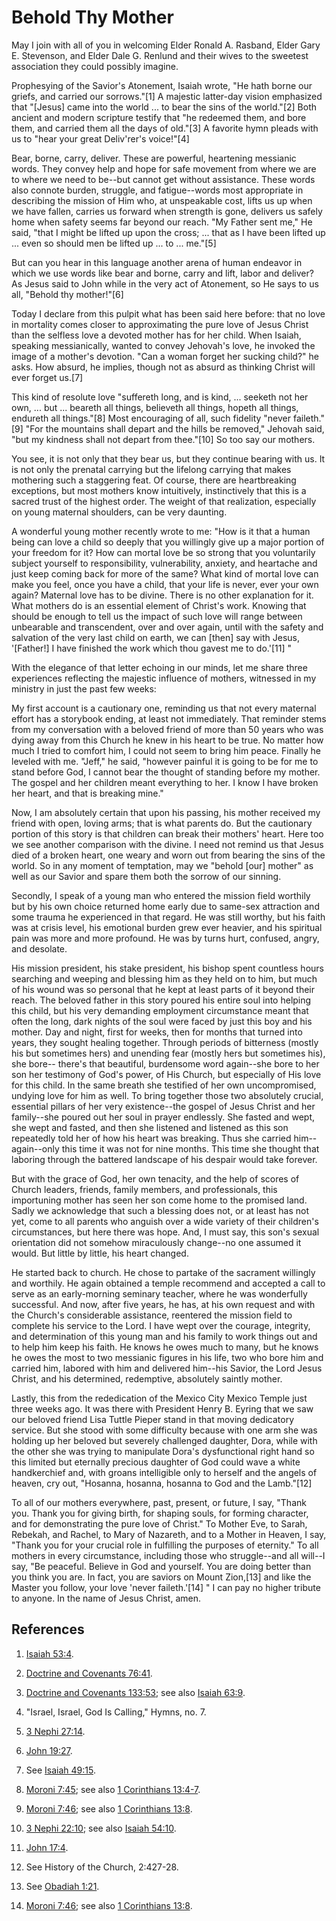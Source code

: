 # Behold Thy Mother

May I join with all of you in welcoming Elder Ronald A. Rasband, Elder Gary E.
Stevenson, and Elder Dale G. Renlund and their wives to the sweetest
association they could possibly imagine.

Prophesying of the Savior's Atonement, Isaiah wrote, "He hath borne our
griefs, and carried our sorrows."[1] A majestic latter-day vision emphasized
that "[Jesus] came into the world ... to bear the sins of the world."[2] Both
ancient and modern scripture testify that "he redeemed them, and bore them,
and carried them all the days of old."[3] A favorite hymn pleads with us to
"hear your great Deliv'rer's voice!"[4]

Bear, borne, carry, deliver. These are powerful, heartening messianic words.
They convey help and hope for safe movement from where we are to where we need
to be--but cannot get without assistance. These words also connote burden,
struggle, and fatigue--words most appropriate in describing the mission of Him
who, at unspeakable cost, lifts us up when we have fallen, carries us forward
when strength is gone, delivers us safely home when safety seems far beyond
our reach. "My Father sent me," He said, "that I might be lifted up upon the
cross; ... that as I have been lifted up ... even so should men be lifted up ... to
... me."[5]

But can you hear in this language another arena of human endeavor in which we
use words like bear and borne, carry and lift, labor and deliver? As Jesus
said to John while in the very act of Atonement, so He says to us all, "Behold
thy mother!"[6]

Today I declare from this pulpit what has been said here before: that no love
in mortality comes closer to approximating the pure love of Jesus Christ than
the selfless love a devoted mother has for her child. When Isaiah, speaking
messianically, wanted to convey Jehovah's love, he invoked the image of a
mother's devotion. "Can a woman forget her sucking child?" he asks. How
absurd, he implies, though not as absurd as thinking Christ will ever forget
us.[7]

This kind of resolute love "suffereth long, and is kind, ... seeketh not her
own, ... but ... beareth all things, believeth all things, hopeth all things,
endureth all things."[8] Most encouraging of all, such fidelity "never
faileth."[9] "For the mountains shall depart and the hills be removed,"
Jehovah said, "but my kindness shall not depart from thee."[10] So too say our
mothers.

You see, it is not only that they bear us, but they continue bearing with us.
It is not only the prenatal carrying but the lifelong carrying that makes
mothering such a staggering feat. Of course, there are heartbreaking
exceptions, but most mothers know intuitively, instinctively that this is a
sacred trust of the highest order. The weight of that realization, especially
on young maternal shoulders, can be very daunting.

A wonderful young mother recently wrote to me: "How is it that a human being
can love a child so deeply that you willingly give up a major portion of your
freedom for it? How can mortal love be so strong that you voluntarily subject
yourself to responsibility, vulnerability, anxiety, and heartache and just
keep coming back for more of the same? What kind of mortal love can make you
feel, once you have a child, that your life is never, ever your own again?
Maternal love has to be divine. There is no other explanation for it. What
mothers do is an essential element of Christ's work. Knowing that should be
enough to tell us the impact of such love will range between unbearable and
transcendent, over and over again, until with the safety and salvation of the
very last child on earth, we can [then] say with Jesus, '[Father!] I have
finished the work which thou gavest me to do.'[11] "

With the elegance of that letter echoing in our minds, let me share three
experiences reflecting the majestic influence of mothers, witnessed in my
ministry in just the past few weeks:

My first account is a cautionary one, reminding us that not every maternal
effort has a storybook ending, at least not immediately. That reminder stems
from my conversation with a beloved friend of more than 50 years who was dying
away from this Church he knew in his heart to be true. No matter how much I
tried to comfort him, I could not seem to bring him peace. Finally he leveled
with me. "Jeff," he said, "however painful it is going to be for me to stand
before God, I cannot bear the thought of standing before my mother. The gospel
and her children meant everything to her. I know I have broken her heart, and
that is breaking mine."

Now, I am absolutely certain that upon his passing, his mother received my
friend with open, loving arms; that is what parents do. But the cautionary
portion of this story is that children can break their mothers' heart. Here
too we see another comparison with the divine. I need not remind us that Jesus
died of a broken heart, one weary and worn out from bearing the sins of the
world. So in any moment of temptation, may we "behold [our] mother" as well as
our Savior and spare them both the sorrow of our sinning.

Secondly, I speak of a young man who entered the mission field worthily but by
his own choice returned home early due to same-sex attraction and some trauma
he experienced in that regard. He was still worthy, but his faith was at
crisis level, his emotional burden grew ever heavier, and his spiritual pain
was more and more profound. He was by turns hurt, confused, angry, and
desolate.

His mission president, his stake president, his bishop spent countless hours
searching and weeping and blessing him as they held on to him, but much of his
wound was so personal that he kept at least parts of it beyond their reach.
The beloved father in this story poured his entire soul into helping this
child, but his very demanding employment circumstance meant that often the
long, dark nights of the soul were faced by just this boy and his mother. Day
and night, first for weeks, then for months that turned into years, they
sought healing together. Through periods of bitterness (mostly his but
sometimes hers) and unending fear (mostly hers but sometimes his), she bore--
there's that beautiful, burdensome word again--she bore to her son her
testimony of God's power, of His Church, but especially of His love for this
child. In the same breath she testified of her own uncompromised, undying love
for him as well. To bring together those two absolutely crucial, essential
pillars of her very existence--the gospel of Jesus Christ and her family--she
poured out her soul in prayer endlessly. She fasted and wept, she wept and
fasted, and then she listened and listened as this son repeatedly told her of
how his heart was breaking. Thus she carried him--again--only this time it was
not for nine months. This time she thought that laboring through the battered
landscape of his despair would take forever.

But with the grace of God, her own tenacity, and the help of scores of Church
leaders, friends, family members, and professionals, this importuning mother
has seen her son come home to the promised land. Sadly we acknowledge that
such a blessing does not, or at least has not yet, come to all parents who
anguish over a wide variety of their children's circumstances, but here there
was hope. And, I must say, this son's sexual orientation did not somehow
miraculously change--no one assumed it would. But little by little, his heart
changed.

He started back to church. He chose to partake of the sacrament willingly and
worthily. He again obtained a temple recommend and accepted a call to serve as
an early-morning seminary teacher, where he was wonderfully successful. And
now, after five years, he has, at his own request and with the Church's
considerable assistance, reentered the mission field to complete his service
to the Lord. I have wept over the courage, integrity, and determination of
this young man and his family to work things out and to help him keep his
faith. He knows he owes much to many, but he knows he owes the most to two
messianic figures in his life, two who bore him and carried him, labored with
him and delivered him--his Savior, the Lord Jesus Christ, and his determined,
redemptive, absolutely saintly mother.

Lastly, this from the rededication of the Mexico City Mexico Temple just three
weeks ago. It was there with President Henry B. Eyring that we saw our beloved
friend Lisa Tuttle Pieper stand in that moving dedicatory service. But she
stood with some difficulty because with one arm she was holding up her beloved
but severely challenged daughter, Dora, while with the other she was trying to
manipulate Dora's dysfunctional right hand so this limited but eternally
precious daughter of God could wave a white handkerchief and, with groans
intelligible only to herself and the angels of heaven, cry out, "Hosanna,
hosanna, hosanna to God and the Lamb."[12]

To all of our mothers everywhere, past, present, or future, I say, "Thank you.
Thank you for giving birth, for shaping souls, for forming character, and for
demonstrating the pure love of Christ." To Mother Eve, to Sarah, Rebekah, and
Rachel, to Mary of Nazareth, and to a Mother in Heaven, I say, "Thank you for
your crucial role in fulfilling the purposes of eternity." To all mothers in
every circumstance, including those who struggle--and all will--I say, "Be
peaceful. Believe in God and yourself. You are doing better than you think you
are. In fact, you are saviors on Mount Zion,[13] and like the Master you
follow, your love 'never faileth.'[14] " I can pay no higher tribute to
anyone. In the name of Jesus Christ, amen.

## References

  1.  [Isaiah 53:4](https://www.lds.org/scriptures/ot/isa/53.4?lang=eng#3).

  2.  [Doctrine and Covenants 76:41](https://www.lds.org/scriptures/dc-testament/dc/76.41?lang=eng#40).

  3.  [Doctrine and Covenants 133:53](https://www.lds.org/scriptures/dc-testament/dc/133.53?lang=eng#52); see also [Isaiah 63:9](https://www.lds.org/scriptures/ot/isa/63.9?lang=eng#8).

  4.  "Israel, Israel, God Is Calling," Hymns, no. 7.

  5.  [3 Nephi 27:14](https://www.lds.org/scriptures/bofm/3-ne/27.14?lang=eng#13).

  6.  [John 19:27](https://www.lds.org/scriptures/nt/john/19.27?lang=eng#26).

  7.  See [Isaiah 49:15](https://www.lds.org/scriptures/ot/isa/49.15?lang=eng#14).

  8.  [Moroni 7:45](https://www.lds.org/scriptures/bofm/moro/7.45?lang=eng#44); see also [1 Corinthians 13:4-7](https://www.lds.org/scriptures/nt/1-cor/13.4-7?lang=eng#3).

  9.  [Moroni 7:46](https://www.lds.org/scriptures/bofm/moro/7.46?lang=eng#45); see also [1 Corinthians 13:8](https://www.lds.org/scriptures/nt/1-cor/13.8?lang=eng#7).

  10.  [3 Nephi 22:10](https://www.lds.org/scriptures/bofm/3-ne/22.10?lang=eng#9); see also [Isaiah 54:10](https://www.lds.org/scriptures/ot/isa/54.10?lang=eng#9).

  11.  [John 17:4](https://www.lds.org/scriptures/nt/john/17.4?lang=eng#3).

  12.  See History of the Church, 2:427-28.

  13.  See [Obadiah 1:21](https://www.lds.org/scriptures/ot/obad/1.21?lang=eng#20).

  14.  [Moroni 7:46](https://www.lds.org/scriptures/bofm/moro/7.46?lang=eng#45); see also [1 Corinthians 13:8](https://www.lds.org/scriptures/nt/1-cor/13.8?lang=eng#7).

